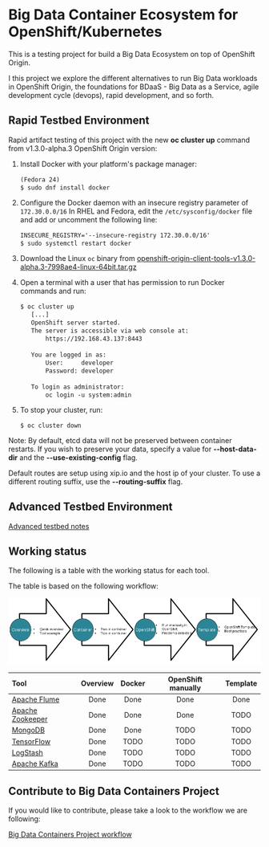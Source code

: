 # Big Data Container Ecosystem for OpenShift/Kubernetes

This is a testing project for build a Big Data Ecosystem on top of OpenShift 
Origin.

I this project we explore the different alternatives to run Big Data workloads
in OpenShift Origin, the foundations for BDaaS - Big Data as a Service, agile
development cycle (devops), rapid development, and so forth.

## Rapid Testbed Environment

Rapid artifact testing of this project with the new **oc cluster up** command 
from v1.3.0-alpha.3 OpenShift Origin version:

1. Install Docker with your platform's package manager:

    ``````
    (Fedora 24)
    $ sudo dnf install docker
    ``````

2. Configure the Docker daemon with an insecure registry parameter of
`172.30.0.0/16` In RHEL and Fedora, edit the `/etc/sysconfig/docker` file and 
add or uncomment the following line:

    ``````
    INSECURE_REGISTRY='--insecure-registry 172.30.0.0/16'
    $ sudo systemctl restart docker
    ``````

3. Download the Linux `oc` binary from
   [openshift-origin-client-tools-v1.3.0-alpha.3-7998ae4-linux-64bit.tar.gz](https://github.com/openshift/origin/releases/download/v1.3.0-alpha.3/openshift-origin-client-tools-v1.3.0-alpha.3-7998ae4-linux-64bit.tar.gz)

4. Open a terminal with a user that has permission to run Docker commands and
   run:

    ``````
    $ oc cluster up
       [...]
       OpenShift server started.
       The server is accessible via web console at:
           https://192.168.43.137:8443

       You are logged in as:
           User:     developer
           Password: developer

       To login as administrator:
           oc login -u system:admin
    ``````

5. To stop your cluster, run:

    ``````
    $ oc cluster down
    ``````

Note: By default, etcd data will not be preserved between container restarts.
If you wish to preserve your data, specify a value for **--host-data-dir** and the
**--use-existing-config** flag.


Default routes are setup using xip.io and the host ip of your cluster. To use a
different routing suffix, use the **--routing-suffix** flag.

## Advanced Testbed Environment

[Advanced testbed notes](testbed/README.md)

## Working status

The following is a table with the working status for each tool.

The table is based on the following workflow:

![Tool workflow](https://github.com/bigcontainer/bigcontainer.github.io/blob/master/images/tool-working-flow.png)

| Tool | Overview | Docker | OpenShift manually | Template |
| :--  |:--------:|:------:|:------------------:|:--------:|
|[Apache Flume](flume/README.md)| Done | Done | Done | Done |
|[Apache Zookeeper](zookeeper/README.md)| Done | Done | Done | TODO |
|[MongoDB](mongodb/README.md)| Done | Done | TODO | TODO |
|[TensorFlow](tensorflow/README.md)| Done | TODO | TODO | TODO |
|[LogStash](logstash/README.md)| Done | TODO | TODO | TODO |
|[Apache Kafka](kafka/README.md)| Done | TODO | TODO | TODO |


## Contribute to Big Data Containers Project

If you would like to contribute, please take a look to the workflow we are
following:

[Big Data Containers Project workflow](https://github.com/bigcontainer/docs/blob/master/git-workflow.md)


